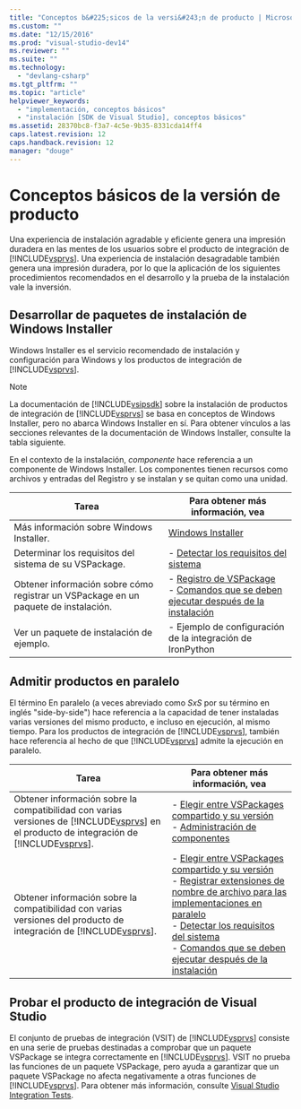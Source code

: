 ```yaml
---
title: "Conceptos b&#225;sicos de la versi&#243;n de producto | Microsoft Docs"
ms.custom: ""
ms.date: "12/15/2016"
ms.prod: "visual-studio-dev14"
ms.reviewer: ""
ms.suite: ""
ms.technology: 
  - "devlang-csharp"
ms.tgt_pltfrm: ""
ms.topic: "article"
helpviewer_keywords: 
  - "implementación, conceptos básicos"
  - "instalación [SDK de Visual Studio], conceptos básicos"
ms.assetid: 28370bc8-f3a7-4c5e-9b35-8331cda14ff4
caps.latest.revision: 12
caps.handback.revision: 12
manager: "douge"
---
```

# Conceptos b&#225;sicos de la versi&#243;n de producto
Una experiencia de instalación agradable y eficiente genera una impresión duradera en las mentes de los usuarios sobre el producto de integración de [!INCLUDE[vsprvs](../code-quality/includes/vsprvs_md.md)]. Una experiencia de instalación desagradable también genera una impresión duradera, por lo que la aplicación de los siguientes procedimientos recomendados en el desarrollo y la prueba de la instalación vale la inversión.  
  
## Desarrollar de paquetes de instalación de Windows Installer  
 Windows Installer es el servicio recomendado de instalación y configuración para Windows y los productos de integración de [!INCLUDE[vsprvs](../code-quality/includes/vsprvs_md.md)].  
  
> [!NOTE]
>  La documentación de [!INCLUDE[vsipsdk](../extensibility/includes/vsipsdk_md.md)] sobre la instalación de productos de integración de [!INCLUDE[vsprvs](../code-quality/includes/vsprvs_md.md)] se basa en conceptos de Windows Installer, pero no abarca Windows Installer en sí. Para obtener vínculos a las secciones relevantes de la documentación de Windows Installer, consulte la tabla siguiente.  
  
 En el contexto de la instalación, *componente* hace referencia a un componente de Windows Installer. Los componentes tienen recursos como archivos y entradas del Registro y se instalan y se quitan como una unidad.  
  
|Tarea|Para obtener más información, vea|  
|-----------|---------------------------------------|  
|Más información sobre Windows Installer.|[Windows Installer](http://msdn.microsoft.com/library/aa372866.aspx)|  
|Determinar los requisitos del sistema de su VSPackage.|-   [Detectar los requisitos del sistema](../extensibility/internals/detecting-system-requirements.md)|  
|Obtener información sobre cómo registrar un VSPackage en un paquete de instalación.|-   [Registro de VSPackage](../extensibility/internals/vspackage-registration.md)<br />-   [Comandos que se deben ejecutar después de la instalación](../extensibility/internals/commands-that-must-be-run-after-installation.md)|  
|Ver un paquete de instalación de ejemplo.|-   Ejemplo de configuración de la integración de IronPython|  
  
## Admitir productos en paralelo  
 El término En paralelo \(a veces abreviado como *SxS* por su término en inglés "side\-by\-side"\) hace referencia a la capacidad de tener instaladas varias versiones del mismo producto, e incluso en ejecución, al mismo tiempo. Para los productos de integración de [!INCLUDE[vsprvs](../code-quality/includes/vsprvs_md.md)], también hace referencia al hecho de que [!INCLUDE[vsprvs](../code-quality/includes/vsprvs_md.md)] admite la ejecución en paralelo.  
  
|Tarea|Para obtener más información, vea|  
|-----------|---------------------------------------|  
|Obtener información sobre la compatibilidad con varias versiones de [!INCLUDE[vsprvs](../code-quality/includes/vsprvs_md.md)] en el producto de integración de [!INCLUDE[vsprvs](../code-quality/includes/vsprvs_md.md)].|-   [Elegir entre VSPackages compartido y su versión](../extensibility/choosing-between-shared-and-versioned-vspackages.md)<br />-   [Administración de componentes](../extensibility/internals/component-management.md)|  
|Obtener información sobre la compatibilidad con varias versiones del producto de integración de [!INCLUDE[vsprvs](../code-quality/includes/vsprvs_md.md)].|-   [Elegir entre VSPackages compartido y su versión](../extensibility/choosing-between-shared-and-versioned-vspackages.md)<br />-   [Registrar extensiones de nombre de archivo para las implementaciones en paralelo](../extensibility/registering-file-name-extensions-for-side-by-side-deployments.md)<br />-   [Detectar los requisitos del sistema](../extensibility/internals/detecting-system-requirements.md)<br />-   [Comandos que se deben ejecutar después de la instalación](../extensibility/internals/commands-that-must-be-run-after-installation.md)|  
  
## Probar el producto de integración de Visual Studio  
 El conjunto de pruebas de integración \(VSIT\) de [!INCLUDE[vsprvs](../code-quality/includes/vsprvs_md.md)] consiste en una serie de pruebas destinadas a comprobar que un paquete VSPackage se integra correctamente en [!INCLUDE[vsprvs](../code-quality/includes/vsprvs_md.md)]. VSIT no prueba las funciones de un paquete VSPackage, pero ayuda a garantizar que un paquete VSPackage no afecta negativamente a otras funciones de [!INCLUDE[vsprvs](../code-quality/includes/vsprvs_md.md)]. Para obtener más información, consulte [Visual Studio Integration Tests](http://msdn.microsoft.com/es-es/8d741735-7d93-46c2-ab93-01da7a0e016d).